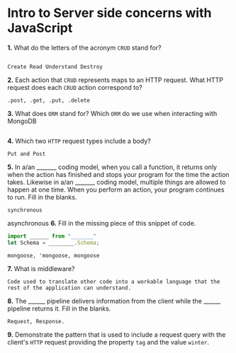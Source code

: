 # Intro to Server side concerns with JavaScript

**1.** What do the letters of the acronym `CRUD` stand for?
<!-- enter you answer in the space below -->
```

Create Read Understand Destroy

```
**2.** Each action that `CRUD` represents maps to an HTTP request. What HTTP request does each `CRUD` action correspond to?
<!-- enter you answer in the space below -->
```
.post, .get, .put, .delete
```
**3.** What does `ORM` stand for? Which `ORM` do we use when interacting with MongoDB
<!-- enter you answer in the space below -->
```

```
**4.** Which two `HTTP` request types include a body?
<!-- enter you answer in the space below -->
```
Put and Post
```
**5.** In a/an _______ coding model, when you call a function, it returns only when the action has finished and stops your program for the time the action takes. Likewise in a/an _______ coding model, multiple things are allowed to happen at one time. When you perform an action, your program continues to run.  Fill in the blanks.
<!-- enter you answer in the space below -->
```
synchronous
```
asynchronous
**6.** Fill in the missing piece of this snippet of code.
```js
import ______ from "_______"
let Schema = ________.Schema;
```
<!-- enter you answer in the space below -->
```
mongoose, 'mongoose, mongoose
```
**7.** What is middleware?
<!-- enter you answer in the space below -->
```
Code used to translate other code into a workable language that the rest of the application can understand.
```
**8.** The ______ pipeline delivers information from the client while the ______ pipeline returns it. Fill in the blanks. 
<!-- enter you answer in the space below -->
```
Request, Response.
```
**9.** 
Demonstrate the pattern that is used to include a request query with the client's `HTTP` request providing the property `tag` and the value `winter`.
<!-- enter you answer in the space below -->
```

```